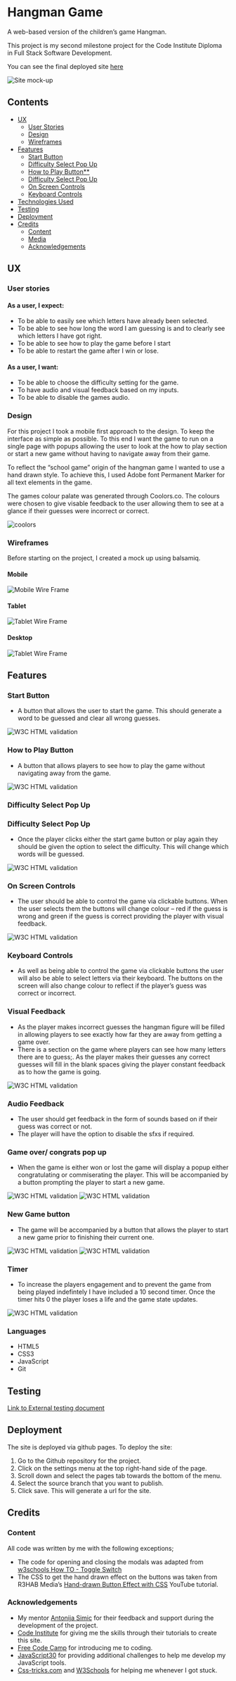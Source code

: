 # **Hangman Game**

A web-based version of the children’s game Hangman. 

This project is my second milestone project for the Code Institute Diploma in Full Stack Software Development.

You can see the final deployed site [here](https://john-mcpherson.github.io/JavaScript-Essentials-Portfolio-Project/)

![Site mock-up](./assets/images/readme-images/hangman.jpg)

## **Contents**
* [UX](#ux)
    * [User Stories](#user-stories)
    * [Design](#design)
    * [Wireframes](#wireframes)
* [Features](#features) 
    * [Start Button](#start-button)
    * [Difficulty Select Pop Up](#difficulty-select-pop-up)
    * [How to Play Button**](#how-to-play-button)
    * [Difficulty Select Pop Up ](#difficulty-select-pop-up )
    * [On Screen Controls](#on-screen-controls)
    * [Keyboard Controls](#keyboard-controls)
* [Technologies Used](technologies-used)
* [Testing](#testing)
* [Deployment](#deployment)
* [Credits](#credits)
    * [Content](#content)
    * [Media](#media)
    * [Acknowledgements](#acknowledgements)



## **UX**

### **User stories**

#### As a user, I expect:
* To be able to easily see which letters have already been selected. 
* To be able to see how long the word I am guessing is and to clearly see which letters I have got right.  
* To be able to see how to play the game before I start 
* To be able to restart the game after I win or lose. 

#### As a user, I want:
* To be able to choose the difficulty setting for the game.
* To have audio and visual feedback based on my inputs.
* To be able to disable the games audio. 

### **Design**
For this project I took a mobile first approach to the design. To keep the interface as simple as possible. To this end I want the game to run on a single page with popups allowing the user to look at the how to play section or start a new game without having to navigate away from their game. 

To reflect the “school game” origin of the hangman game I wanted to use a hand drawn style. To achieve this, I used Adobe font Permanent Marker for all text elements in the game. 

The games colour palate was generated through Coolors.co. The colours were chosen to give visable feedback to the user allowing them to see at a glance if their guesses were incorrect or correct. 
 
 ![coolors](./assets/images/readme-images/hangman-coolors.png)

### **Wireframes**

Before starting on the project, I created a mock up using balsamiq. 

#### **Mobile**
![Mobile Wire Frame](./assets/images/readme-images/hangman-mobile-wf.png)

#### **Tablet**
![Tablet Wire Frame](./assets/images/readme-images/hangman-tablet-wf.png)

#### **Desktop**
![Tablet Wire Frame](./assets/images/readme-images/hangman-desktop-wf.png)

## **Features**

### **Start Button**
 * A button that allows the user to start the game. This should generate a word to be guessed and clear all wrong guesses.

![W3C HTML validation ](./assets/images/readme-images/example-start-btn.jpg)


### **How to Play Button**
 * A button that allows players to see how to play the game without navigating away from the game.  

 ![W3C HTML validation ](./assets/images/readme-images/example-how-to-btn.jpg)
### **Difficulty Select Pop Up**

### **Difficulty Select Pop Up**
 * Once the player clicks either the start game button or play again they should be given the option to select the difficulty. This will change which words will be guessed.  

 ![W3C HTML validation ](./assets/images/readme-images/example-difficulty-selector.jpg) 

### **On Screen Controls**
 * The user should  be able to control the game via clickable buttons. When the user selects them the buttons will change colour – red if the guess is wrong and green if the guess is correct providing the player with visual feedback. 
 
 ![W3C HTML validation ](./assets/images/readme-images/example-controls.jpg) 
### **Keyboard Controls**
 * As well as being able to control the game via clickable buttons the user will also be able to select letters via their keyboard.  The buttons on the screen will also change colour to reflect if the player’s guess was correct or incorrect. 

### **Visual Feedback**
 * As the player makes incorrect guesses the hangman figure will be filled in allowing players to see exactly how far they are away from getting a game over. 
* There is a section on the game where players can see how many letters there are to guess;. As the player makes their guesses any correct guesses will fill in the blank spaces giving the player constant feedback as to how the game is going.

 ![W3C HTML validation ](./assets/images/readme-images/example-feedback.jpg) 

### **Audio Feedback**
 * The user should  get feedback in the form of sounds based on if their guess was correct or not. 
* The player will have the option to disable the sfxs if required. 

### **Game over/ congrats pop up**
 * When the game is either won or lost the game will display a popup either congratulating or commiserating the player. This will be accompanied by a button prompting the player to start a new game. 

  ![W3C HTML validation ](./assets/images/readme-images/example-game-over.jpg)   ![W3C HTML validation ](./assets/images/readme-images/example-congrats.jpg) 

### **New Game button**
 * The game will be accompanied by a button that allows the player to start a new game prior to finishing their current one.   

  ![W3C HTML validation ](./assets/images/readme-images/example-game-over.jpg)   ![W3C HTML validation ](./assets/images/readme-images/example-congrats.jpg) 
 ### **Timer**
 * To increase the players engagement and to prevent the game from being played indefintely I have included a 10 second timer. Once the timer hits 0 the player loses a life and the game state updates. 

  ![W3C HTML validation ](./assets/images/readme-images/example-timer.jpg) 

### **Languages** 

* HTML5
* CSS3
* JavaScript
* Git

## **Testing**

[Link to External testing document](./TESTING.md)

## **Deployment**

The site is deployed via github pages. To deploy the site:

1. Go to the Github repository for the project.
2. Click on the settings menu at the top right-hand side of the page. 
3. Scroll down and select the pages tab towards the bottom of the menu. 
4. Select the source branch that you want to publish. 
5. Click save. This will generate a url for the site.  

## **Credits**

### **Content**

All code was written by me with the following exceptions; 
* The code for opening and closing the modals was adapted from [w3schools How TO - Toggle Switch](https://www.w3schools.com/howto/howto_css_switch.asp)
* The CSS to get the hand drawn effect on the buttons was taken from R3HAB Media’s [Hand-drawn Button Effect with CSS](https://www.youtube.com/watch?v=oJK7Y9cCPSQ) YouTube tutorial. 

### **Acknowledgements** 

* My mentor [Antonija Simic](https://github.com/tonkec) for their feedback and support during the development of the project. 
* [Code Institute](https://codeinstitute.net/) for giving me the skills through their tutorials to create this site. 
* [Free Code Camp](https://www.freecodecamp.org/) for introducing me to coding. 
* [JavaScript30]( https://javascript30.com/) for providing additional challenges to help me develop my JavaScript tools. 
* [Css-tricks.com](https://css-tricks.com/) and [W3Schools](https://www.w3schools.com/) for helping me whenever I got stuck. 

